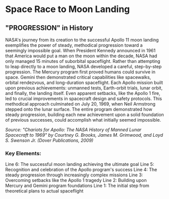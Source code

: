 # Space Race to Moon Landing

## "PROGRESSION" in History

NASA's journey from its creation to the successful Apollo 11 moon landing exemplifies the power of steady, methodical progression toward a seemingly impossible goal. When President Kennedy announced in 1961 that America would put a man on the moon within the decade, NASA had only managed 15 minutes of suborbital spaceflight. Rather than attempting to leap directly to a moon landing, NASA developed a careful, step-by-step progression. The Mercury program first proved humans could survive in space. Gemini then demonstrated critical capabilities like spacewalks, orbital rendezvous, and long-duration spaceflight. Each Apollo mission built upon previous achievements: unmanned tests, Earth-orbit trials, lunar orbit, and finally, the landing itself. Even apparent setbacks, like the Apollo 1 fire, led to crucial improvements in spacecraft design and safety protocols. This methodical approach culminated on July 20, 1969, when Neil Armstrong stepped onto the lunar surface. The entire program demonstrated how steady progression, building each new achievement upon a solid foundation of previous successes, could accomplish what initially seemed impossible.

*Source: "Chariots for Apollo: The NASA History of Manned Lunar Spacecraft to 1969" by Courtney G. Brooks, James M. Grimwood, and Loyd S. Swenson Jr. (Dover Publications, 2009)*

### Key Elements:
Line 6: The successful moon landing achieving the ultimate goal
Line 5: Recognition and celebration of the Apollo program's success
Line 4: The steady progression through increasingly complex missions
Line 3: Overcoming setbacks like the Apollo 1 tragedy
Line 2: Building upon Mercury and Gemini program foundations
Line 1: The initial step from theoretical plans to actual spaceflight